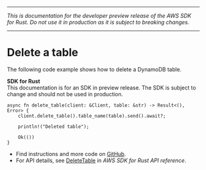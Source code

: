 --------

 *This is documentation for the developer preview release of the AWS SDK for Rust\. Do not use it in production as it is subject to breaking changes\.* 

--------

# Delete a table<a name="dynamodb_DeleteTable_rust_topic"></a>

The following code example shows how to delete a DynamoDB table\.

**SDK for Rust**  
This documentation is for an SDK in preview release\. The SDK is subject to change and should not be used in production\.
  

```
async fn delete_table(client: &Client, table: &str) -> Result<(), Error> {
    client.delete_table().table_name(table).send().await?;

    println!("Deleted table");

    Ok(())
}
```
+  Find instructions and more code on [GitHub](https://github.com/awsdocs/aws-doc-sdk-examples/tree/main/rust_dev_preview/dynamodb#code-examples)\. 
+  For API details, see [DeleteTable](https://awslabs.github.io/aws-sdk-rust/) in *AWS SDK for Rust API reference*\. 